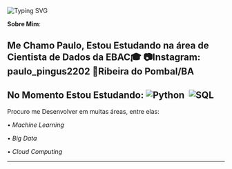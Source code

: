 
![Typing SVG](
https://readme-typing-svg.herokuapp.com/?color=1E90FF&size=35&center=true&vCenter=true&width=1000&lines=Olá,+Meu+nome+é+Paulo+Almeida;Eu+Tenho+18+anos;Eu+Sou+De+Ribeira+do+Pombal+na+Bahia/Brasil;Cientista+de+Dados;Seja+Bem+Vindo(a)+ao+meu+Perfil!+:%29)

**Sobre Mim**:

Me Chamo Paulo, Estou Estudando na área de Cientista de Dados da EBAC🎓
📷Instagram: paulo_pingus2202
📍Ribeira do Pombal/BA
--------------------------------------------------------------------------
No Momento Estou Estudando:
![Python](https://img.shields.io/badge/Python-3776AB?style=for-the-badge&logo=python&logoColor=white)&nbsp; ![SQL](https://img.shields.io/badge/-SQL-0D1117?style=for-the-badge&logo=sql&labelColor=0D1117)&nbsp;
---------------------------------------------------------------------------
Procuro me Desenvolver em muitas áreas, entre elas:

• *Machine Learning*

• *Big Data*

• *Cloud Computing*

-----------------------------------------------------------------------------
